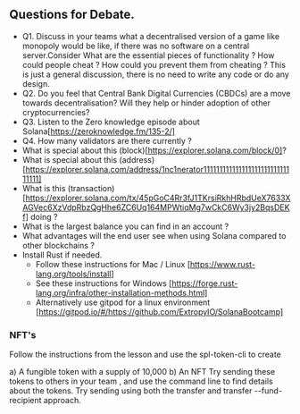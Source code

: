 ## Questions for Debate.

 - Q1. Discuss in your teams what a decentralised version of a game like monopoly would be like, if there was no software on a central server.Consider What are the essential pieces of functionality ? How could people cheat ? How could you prevent them from cheating ?
    This is just a general discussion, there is no need to write any code or do any design.
 - Q2. Do you feel that Central Bank Digital Currencies (CBDCs) are a move towards decentralisation? Will they help or hinder adoption of other cryptocurrencies?
 - Q3. Listen to the Zero knowledge episode about Solana[https://zeroknowledge.fm/135-2/]
 - Q4. How many validators are there currently ?
 - What is special about this (block)[https://explorer.solana.com/block/0]?
 - What is special about this (address)[https://explorer.solana.com/address/1nc1nerator11111111111111111111111111111111]
 - What is this (transaction)[https://explorer.solana.com/tx/45pGoC4Rr3fJ1TKrsiRkhHRbdUeX7633XAGVec6XzVdpRbzQgHhe6ZC6Uq164MPWtiqMg7wCkC6Wy3jy2BqsDEKf] doing ?
 - What is the largest balance you can find in an account ?
 - What advantages will the end user see when using Solana compared to other blockchains ?
 - Install Rust if needed.
     - Follow these instructions for Mac / Linux [https://www.rust-lang.org/tools/install]
     - See these instructions for Windows [https://forge.rust-lang.org/infra/other-installation-methods.html]
     - Alternatively use gitpod for a linux environment [https://gitpod.io/#/https://github.com/ExtropyIO/SolanaBootcamp]

### NFT's
Follow the instructions from the lesson and use the spl-token-cli to create

a) A fungible token with a supply of 10,000
b) An NFT
Try sending these tokens to others in your team , and use the command line to find details about the tokens.
Try sending using both the transfer and transfer --fund-recipient approach.
